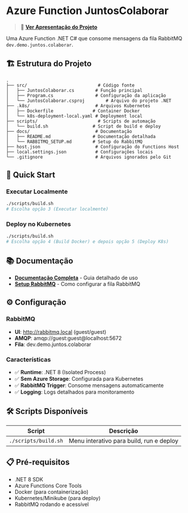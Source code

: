 # Azure Function JuntosColaborar

> 🎯 **[Ver Apresentação do Projeto](https://spiral-hull-28458762.figma.site)** 

Uma Azure Function .NET C# que consome mensagens da fila RabbitMQ `dev.demo.juntos.colaborar`.

## 🏗️ Estrutura do Projeto

```
.
├── src/                           # Código fonte
│   ├── JuntosColaborar.cs        # Função principal
│   ├── Program.cs                # Configuração da aplicação
│   └── JuntosColaborar.csproj        # Arquivo do projeto .NET
├── .k8s/                         # Arquivos Kubernetes
│   ├── Dockerfile               # Container Docker
│   └── k8s-deployment-local.yaml # Deployment local
├── scripts/                       # Scripts de automação
│   └── build.sh                 # Script de build e deploy
├── docs/                         # Documentação
│   ├── README.md                # Documentação detalhada
│   └── RABBITMQ_SETUP.md        # Setup do RabbitMQ
├── host.json                     # Configuração do Functions Host
├── local.settings.json           # Configurações locais
└── .gitignore                    # Arquivos ignorados pelo Git
```

## 🚀 Quick Start

### Executar Localmente
```bash
./scripts/build.sh
# Escolha opção 3 (Executar localmente)
```

### Deploy no Kubernetes
```bash
./scripts/build.sh
# Escolha opção 4 (Build Docker) e depois opção 5 (Deploy K8s)
```

## 📚 Documentação

- **[Documentação Completa](docs/README.md)** - Guia detalhado de uso
- **[Setup RabbitMQ](docs/RABBITMQ_SETUP.md)** - Como configurar a fila RabbitMQ

## ⚙️ Configuração

### RabbitMQ
- **UI**: http://rabbitmq.local (guest/guest)
- **AMQP**: amqp://guest:guest@localhost:5672
- **Fila**: dev.demo.juntos.colaborar

### Características
- ✅ **Runtime**: .NET 8 (Isolated Process)
- ✅ **Sem Azure Storage**: Configurada para Kubernetes
- ✅ **RabbitMQ Trigger**: Consome mensagens automaticamente
- ✅ **Logging**: Logs detalhados para monitoramento

## 🛠️ Scripts Disponíveis

| Script | Descrição |
|--------|-----------|
| `./scripts/build.sh` | Menu interativo para build, run e deploy |

## 📋 Pré-requisitos

- .NET 8 SDK
- Azure Functions Core Tools
- Docker (para containerização)
- Kubernetes/Minikube (para deploy)
- RabbitMQ rodando e acessível